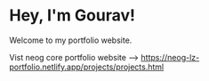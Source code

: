 # Hey, I'm Gourav!

Welcome to my portfolio website.

Vist neog core portfolio website --> https://neog-lz-portfolio.netlify.app/projects/projects.html
